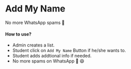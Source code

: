 # Add My Name

No more WhatsApp spams :tada:

#### How to use?

-   Admin creates a list.
-   Student click on `Add My Name` Button if he/she wants to.
-   Student adds addtional info if needed.
-   No more spams on WhatsApp :tada: :smile:
